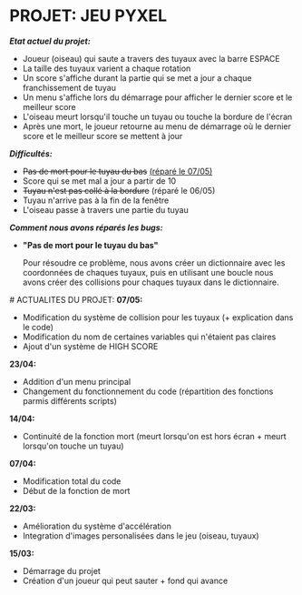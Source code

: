 # PROJET: JEU PYXEL
<b><i>Etat actuel du projet:</i></b>
<ul><li>Joueur (oiseau) qui saute a travers des tuyaux avec la barre ESPACE</li>
<li>La taille des tuyaux varient a chaque rotation</li>
<li>Un score s'affiche durant la partie qui se met a jour a chaque franchissement de tuyau</li>
<li>Un menu s'affiche lors du démarrage pour afficher le dernier score et le meilleur score</li>
<li>L'oiseau meurt lorsqu'il touche un tuyau ou touche la bordure de l'écran</li>
<li>Après une mort, le joueur retourne au menu de démarrage où le dernier score et le meilleur score se mettent à jour</li></ul>
<b><i>Difficultés:</i></b>
<ul>
  <li><s>Pas de mort pour le tuyau du bas</s> <a href="#tuyau_du_bas">(réparé le 07/05)</a></li>
<li>Score qui se met mal a jour a partir de 10</li>
<li><s>Tuyau n'est pas collé à la bordure</s> (réparé le 06/05)</li>
<li>Tuyau n'arrive pas à la fin de la fenêtre</li>
<li>L'oiseau passe à travers une partie du tuyau</li>
</ul>
<b><i>Comment nous avons réparés les bugs:</i></b>
<ul><li id="tuyau_du_bas"><b>"Pas de mort pour le tuyau du bas"</b></li>
  <p>Pour résoudre ce problème, nous avons créer un dictionnaire avec les coordonnées de chaques tuyaux, puis en utilisant une boucle nous avons créer des collisions pour chaques tuyaux dans le dictionnaire.</p>
</ul>
# ACTUALITES DU PROJET:
<b>07/05:</b>
<ul><li>Modification du système de collision pour les tuyaux (+ explication dans le code)</li>
<li>Modification du nom de certaines variables qui n'étaient pas claires</li>
<li>Ajout d'un système de HIGH SCORE</li>
</ul>
<b>23/04:</b>
<ul>
<li>Addition d'un menu principal</li>
<li>Changement du fonctionnement du code (répartition des fonctions parmis différents scripts)</li>
</ul>
<b>14/04:</b>
<ul><li>Continuité de la fonction mort (meurt lorsqu'on est hors écran + meurt lorsqu'on touche un tuyau)</li>
</ul>
<b>07/04:</b>
<ul><li>Modification total du code</li>
<li>Début de la fonction de mort</li>
</ul>
<b>22/03:</b>
<ul><li>Amélioration du système d'accélération</li>
<li>Integration d'images personalisées dans le jeu (oiseau, tuyaux)</li>
</ul>
<b>15/03:</b>
<ul><li>Démarrage du projet</li>
<li>Création d'un joueur qui peut sauter + fond qui avance</li>
</ul>
